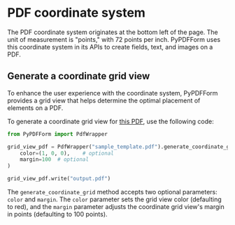 # PDF coordinate system

The PDF coordinate system originates at the bottom left of the page. The unit of measurement is "points," with 72 points per inch. PyPDFForm uses this coordinate system in its APIs to create fields, text, and images on a PDF.

## Generate a coordinate grid view

To enhance the user experience with the coordinate system, PyPDFForm provides a grid view that helps determine the optimal placement of elements on a PDF.

To generate a coordinate grid view for [this PDF](pdfs/sample_template.pdf), use the following code:

```python
from PyPDFForm import PdfWrapper

grid_view_pdf = PdfWrapper("sample_template.pdf").generate_coordinate_grid(
    color=(1, 0, 0),    # optional
    margin=100  # optional
)

grid_view_pdf.write("output.pdf")
```

The `generate_coordinate_grid` method accepts two optional parameters: `color` and `margin`. The `color` parameter sets the grid view color (defaulting to red), and the `margin` parameter adjusts the coordinate grid view's margin in points (defaulting to 100 points).
